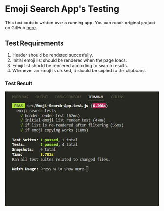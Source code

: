 # Emoji Search App's Testing

This test code is written over a running app. You can reach original project on GitHub [here](https://github.com/ahfarmer/emoji-search).

## Test Requirements

1. Header should be rendered succesfully.
2. Initial emoji list should be rendered when the page loads.
3. Emoji list should be rendered according to search results.
4. Whenever an emoji is clicked, it should be copied to the clipboard.

### Test Result

![test result](/src/img/test-result.png)
